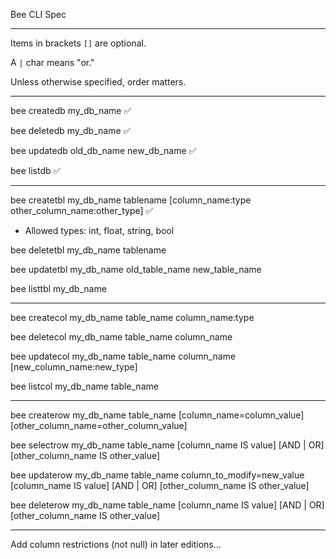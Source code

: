 Bee CLI Spec

------------------------

Items in brackets `[]` are optional.

A `|` char means "or."

Unless otherwise specified, order matters.

------------------------

bee createdb my_db_name ✅

bee deletedb my_db_name ✅

bee updatedb old_db_name new_db_name ✅

bee listdb ✅

------------------------

bee createtbl my_db_name tablename [column_name:type other_column_name:other_type] ✅
- Allowed types: int, float, string, bool

bee deletetbl my_db_name tablename

bee updatetbl my_db_name old_table_name new_table_name

bee listtbl my_db_name

------------------------

bee createcol my_db_name table_name column_name:type

bee deletecol my_db_name table_name column_name

bee updatecol my_db_name table_name column_name [new_column_name:new_type]

bee listcol my_db_name table_name

------------------------

bee createrow my_db_name table_name [column_name=column_value] [other_column_name=other_column_value]

bee selectrow my_db_name table_name [column_name IS value] [AND | OR] [other_column_name IS other_value]

bee updaterow my_db_name table_name column_to_modify=new_value [column_name IS value] [AND | OR] [other_column_name IS other_value]

bee deleterow my_db_name table_name [column_name IS value] [AND | OR] [other_column_name IS other_value]

------------------------

Add column restrictions (not null) in later editions...
